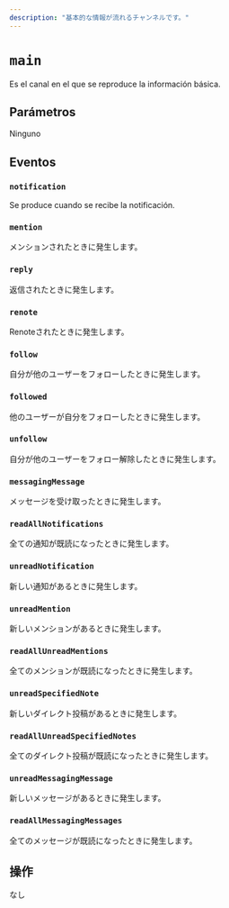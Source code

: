 ```yaml
---
description: "基本的な情報が流れるチャンネルです。"
---
```


# `main`

Es el canal en el que se reproduce la información básica.

## Parámetros

Ninguno

## Eventos

### `notification`

<MkSchemaViewer :schema="{
 $ref: 'misskey://Notification'
}"/>

Se produce cuando se recibe la notificación.

### `mention`

<MkSchemaViewer :schema="{
 $ref: 'misskey://Note'
}"/>

メンションされたときに発生します。

### `reply`

<MkSchemaViewer :schema="{
 $ref: 'misskey://Note'
}"/>

返信されたときに発生します。

### `renote`

<MkSchemaViewer :schema="{
 $ref: 'misskey://Note'
}"/>

Renoteされたときに発生します。

### `follow`

<MkSchemaViewer :schema="{
 $ref: 'misskey://User'
}"/>

自分が他のユーザーをフォローしたときに発生します。

### `followed`

<MkSchemaViewer :schema="{
 $ref: 'misskey://User'
}"/>

他のユーザーが自分をフォローしたときに発生します。

### `unfollow`

<MkSchemaViewer :schema="{
 $ref: 'misskey://User'
}"/>

自分が他のユーザーをフォロー解除したときに発生します。

### `messagingMessage`

<MkSchemaViewer :schema="{
 $ref: 'misskey://MessagingMessage'
}"/>

メッセージを受け取ったときに発生します。

### `readAllNotifications`

全ての通知が既読になったときに発生します。

### `unreadNotification`

新しい通知があるときに発生します。

### `unreadMention`

新しいメンションがあるときに発生します。

### `readAllUnreadMentions`

全てのメンションが既読になったときに発生します。

### `unreadSpecifiedNote`

新しいダイレクト投稿があるときに発生します。

### `readAllUnreadSpecifiedNotes`

全てのダイレクト投稿が既読になったときに発生します。

### `unreadMessagingMessage`

新しいメッセージがあるときに発生します。

### `readAllMessagingMessages`

全てのメッセージが既読になったときに発生します。

## 操作

なし
